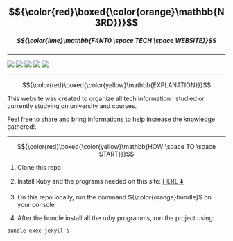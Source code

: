 ## $${\color{red}\boxed{\color{orange}\mathbb{N3RD}}}$$

##### $${\color{lime}\mathbb{F4NT0 \space TECH \space WEBSITE}}$$

---

![](https://img.shields.io/github/issues/F4NT0/N3RD?logo=github)
![](https://img.shields.io/github/forks/F4NT0/N3RD?color=yellow&label=Forks&logo=github)
![](https://img.shields.io/github/stars/F4NT0/N3RD?color=orange&label=Stars&logo=github)
![](https://img.shields.io/github/license/F4NT0/N3RD?color=purple&label=License&logo=github)
![](https://img.shields.io/badge/Website-Jekyll-red)

---

$${\color{red}\boxed{\color{yellow}\mathbb{EXPLANATION}}}$$

This website was created to organize all tech information I studied or currently studying on university and courses.

Feel free to share and bring informations to help increase the knowledge gathered!.

---

$${\color{red}\boxed{\color{yellow}\mathbb{HOW \space TO \space START}}}$$

1. Clone this repo

2. Install Ruby and the programs needed on this site: [HERE ⬇️](https://jekyllrb.com/docs/installation/)

3. On this repo locally, run the command ${\color{orange}bundle}$ on your console

4. After the bundle install all the ruby programms, run the project using:

```shell
bundle exec jekyll s
```
